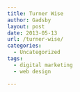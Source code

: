 ```yaml
---
title: Turner Wise
author: Gadsby
layout: post
date: 2013-05-13
url: /turner-wise/
categories:
  - Uncategorized
tags:
  - digital marketing
  - web design

---
```

